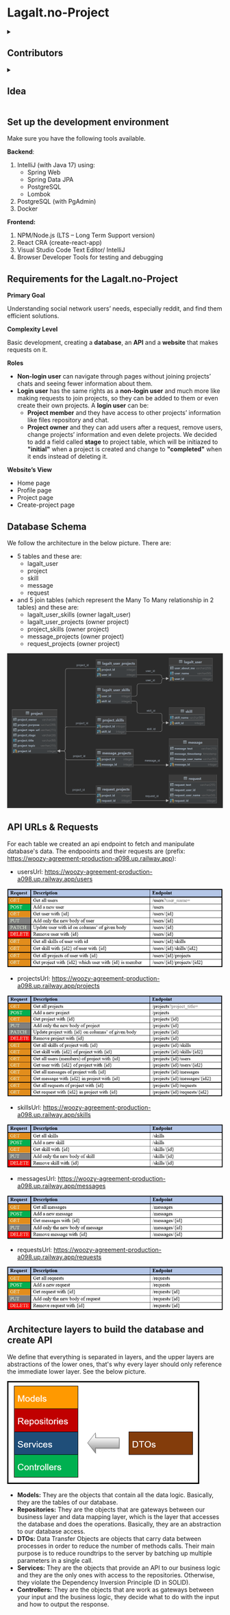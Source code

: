 # **Lagalt.no-Project**

<details>
  <summary><b><h2>Contributors</h2></b></summary><blockquote>
  
  * George Tzafilkos
  * George Pegias 
  * Nomikos Kampourakis
  * Giannis Tripodis
</details>
  
<details>
  <summary><b><h2>Idea</h2></b></summary><blockquote>
  
  Create a website which it will be similar to reddit website (link: https://www.reddit.com).
  It will have communities for users who have interest in **music**, **films**, **game** and **web development** (contain existing projects) and
  will offer the capability of both extending existing as well as creating new communities according to users’ interests.

  See website here: 
</details>
 
## **Set up the development environment**
Make sure you have the following tools available.

**Backend**:
1. IntelliJ (with Java 17) using:
      * Spring Web
      * Spring Data JPA
      * PostgreSQL
      * Lombok
2. PostgreSQL (with PgAdmin)
3. Docker

**Frontend:**
1. NPM/Node.js (LTS – Long Term Support version)
2. React CRA (create-react-app)
3. Visual Studio Code Text Editor/ IntelliJ
4. Browser Developer Tools for testing and debugging

## **Requirements for the Lagalt.no-Project**

**Primary Goal**

Understanding social network users’ needs, especially reddit, and find them efficient solutions.

**Complexity Level**

Basic development, creating a **database**, an **API** and a **website** that makes requests on it.

**Roles**

- **Non-login user** can navigate through pages without joining projects’ chats and seeing fewer information about them.
- **Login user** has the same rights as a **non-login user** and much more like making requests to join projects, so they 
can be added to them or even create their own projects. A **login user** can be:
    - **Project member** and they have access to other projects’ information like files repository and chat.
    - **Project owner** and they can add users after a request, remove users, change projects’ information and even delete projects. We decided to add a field called **stage** to project table, which will be initiazed to **"initial"** when a project is created and change to **"completed"** when it ends instead of deleting it.

**Website’s View**

- Home page
- Profile page
- Project page
- Create-project page

## **Database Schema**

We follow the architecture in the below picture. There are:
- 5 tables and these are:
    - lagalt_user
    - project
    - skill
    - message
    - request 
- and 5 join tables (which represent the Many To Many relationship in 2 tables) and these are:
    - lagalt_user_skills (owner lagalt_user)
    - lagalt_user_projects (owner project)
    - project_skills (owner project)
    - message_projects (owner project)
    - request_projects (owner project)

<img src="/pictures/Entity_Diagram_Dark_Mode.png">

## **API URLs & Requests**
For each table we created an api endpoint to fetch and manipulate database's data. The endpooints and their requests are (prefix: https://woozy-agreement-production-a098.up.railway.app):
- usersUrl: https://woozy-agreement-production-a098.up.railway.app/users

<img src="/pictures/user_requests.PNG">

- projectsUrl: https://woozy-agreement-production-a098.up.railway.app/projects

<img src="/pictures/project_requests.PNG">

- skillsUrl: https://woozy-agreement-production-a098.up.railway.app/skills

<img src="/pictures/skill_requests.PNG">

- messagesUrl: https://woozy-agreement-production-a098.up.railway.app/messages

<img src="/pictures/message_requests.PNG">

- requestsUrl: https://woozy-agreement-production-a098.up.railway.app/requests

<img src="/pictures/request_requests.PNG">

## **Architecture layers to build the database and create API**

We define that everything is separated in layers, and the upper layers are abstractions of the lower ones, that's why every layer should only reference the immediate lower layer. See the below picture.

<img src="/pictures/backend_architecture.png">

- **Models:** They are the objects that contain all the data logic. Basically, they are the tables of our database.
- **Repositories:** They are the objects that are gateways between our business layer and data mapping layer, which is the layer that accesses the database and does the operations. Basically, they are an abstraction to our database access.
- **DTOs:** Data Transfer Objects are objects that carry data between processes in order to reduce the number of methods calls. Their main purpose is to reduce roundtrips to the server by batching up multiple parameters in a single call.
- **Services:** They are the objects that provide an API to our business logic and they are the only ones with access to the repositories. Otherwise, they violate the Dependency Inversion Principle (D in SOLID). 
- **Controllers:** They are the objects that are work as gateways between your input and the business logic, they decide what to do with the input and how to output the response.
